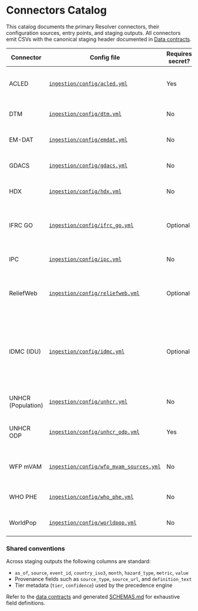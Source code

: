 # Connectors Catalog

This catalog documents the primary Resolver connectors, their configuration sources, entry points, and staging outputs. All connectors emit CSVs with the canonical staging header documented in [Data contracts](data_contracts.md).

| Connector | Config file | Requires secret? | Secret name(s) | Notes |
|---|---|---|---|---|
| ACLED | [`ingestion/config/acled.yml`](../ingestion/config/acled.yml) | Yes | `ACLED_REFRESH_TOKEN` (or `ACLED_TOKEN` / `ACLED_USERNAME`+`ACLED_PASSWORD`) | Pulls a 450‑day window at 1,000 records per request and skips unless ACLED credentials are present.【F:resolver/ingestion/config/acled.yml†L1-L5】【F:resolver/ingestion/run_all_stubs.py†L268-L277】 |
| DTM | [`ingestion/config/dtm.yml`](../ingestion/config/dtm.yml) | No | – | Consumes file-based sources and converts displacement stocks to monthly flows via the `diff_nonneg` rule.【F:resolver/ingestion/config/dtm.yml†L2-L6】 |
| EM-DAT | [`ingestion/config/emdat.yml`](../ingestion/config/emdat.yml) | No | – | Reads licensed EM-DAT extracts from the configured file path and allocates multi-month events linearly.【F:resolver/ingestion/config/emdat.yml†L2-L9】 |
| GDACS | [`ingestion/config/gdacs.yml`](../ingestion/config/gdacs.yml) | No | – | Fetches a 365-day event window with five retry attempts and 2s backoff to stay within API limits.【F:resolver/ingestion/config/gdacs.yml†L2-L8】 |
| HDX | [`ingestion/config/hdx.yml`](../ingestion/config/hdx.yml) | No | – | Queries HDX with HXL tag preference, up to 500 datasets per run, filtering by humanitarian plan topics.【F:resolver/ingestion/config/hdx.yml†L1-L18】 |
| IFRC GO | [`ingestion/config/ifrc_go.yml`](../ingestion/config/ifrc_go.yml) | Optional | `GO_API_TOKEN` | Covers a 45-day window across Field Reports, Appeals, and Situation Reports; an optional token header helps when rate-limited.【F:resolver/ingestion/config/ifrc_go.yml†L2-L17】【F:resolver/ingestion/ifrc_go_client.py†L5-L14】 |
| IPC | [`ingestion/config/ipc.yml`](../ingestion/config/ipc.yml) | No | – | Enables specific IPC feeds via YAML and defaults to unauthenticated downloads.【F:resolver/ingestion/config/ipc.yml†L1-L5】 |
| ReliefWeb | [`ingestion/config/reliefweb.yml`](../ingestion/config/reliefweb.yml) | Optional | `RELIEFWEB_APPNAME` | Pulls a 30-day window with 0.6 s pauses between 100-row pages; the connector falls back to the configured app name when no secret is set.【F:resolver/ingestion/config/reliefweb.yml†L20-L25】【F:resolver/ingestion/reliefweb_client.py†L1211-L1221】 |
| IDMC (IDU) | [`ingestion/config/idmc.yml`](../ingestion/config/idmc.yml) | Optional | `IDMC_API_TOKEN` | CI runs probe the public endpoint, apply polite defaults (`--chunk-by-month`, `--write-candidates`, `IDMC_REQ_PER_SEC≈0.3`, `IDMC_MAX_CONCURRENCY=1`), and export flow facts when `RESOLVER_EXPORT_ENABLE_FLOW` resolves truthy; set `RESOLVER_SKIP_IDMC=1` to bypass when no token is available.【F:.github/workflows/resolver-monthly.yml†L35-L118】【F:.github/workflows/resolver-initial-backfill.yml†L72-L164】【F:scripts/ci/run_connectors.py†L23-L120】 |
| UNHCR (Population) | [`ingestion/config/unhcr.yml`](../ingestion/config/unhcr.yml) | No | – | Requests monthly asylum applications with a 60-day window, 500-row page limit, and two-page cap per run.【F:resolver/ingestion/config/unhcr.yml†L2-L19】 |
| UNHCR ODP | [`ingestion/config/unhcr_odp.yml`](../ingestion/config/unhcr_odp.yml) | Yes | `UNHCR_ODP_USERNAME`, `UNHCR_ODP_PASSWORD`, `UNHCR_ODP_CLIENT_ID`, `UNHCR_ODP_CLIENT_SECRET` | Scrapes monthly sea-arrival widgets (max one page) and only runs when the full credential set is present.【F:resolver/ingestion/config/unhcr_odp.yml†L2-L11】【F:resolver/ingestion/run_all_stubs.py†L278-L291】 |
| WFP mVAM | [`ingestion/config/wfp_mvam_sources.yml`](../ingestion/config/wfp_mvam_sources.yml) | No | – | Harvests indicators from the configured source list; authentication block is empty by default.【F:resolver/ingestion/config/wfp_mvam_sources.yml†L1-L3】 |
| WHO PHE | [`ingestion/config/who_phe.yml`](../ingestion/config/who_phe.yml) | No | – | Pulls disease-specific feeds defined in YAML, with empty `auth` placeholders for optional credentials.【F:resolver/ingestion/config/who_phe.yml†L1-L9】 |
| WorldPop | [`ingestion/config/worldpop.yml`](../ingestion/config/worldpop.yml) | No | – | Loads the unadjusted national totals product for the listed years to supply denominator data.【F:resolver/ingestion/config/worldpop.yml†L1-L14】 |

### Shared conventions

Across staging outputs the following columns are standard:

- `as_of`, `source`, `event_id`, `country_iso3`, `month`, `hazard_type`, `metric`, `value`
- Provenance fields such as `source_type`, `source_url`, and `definition_text`
- Tier metadata (`tier`, `confidence`) used by the precedence engine

Refer to the [data contracts](data_contracts.md) and generated [SCHEMAS.md](../../SCHEMAS.md) for exhaustive field definitions.
